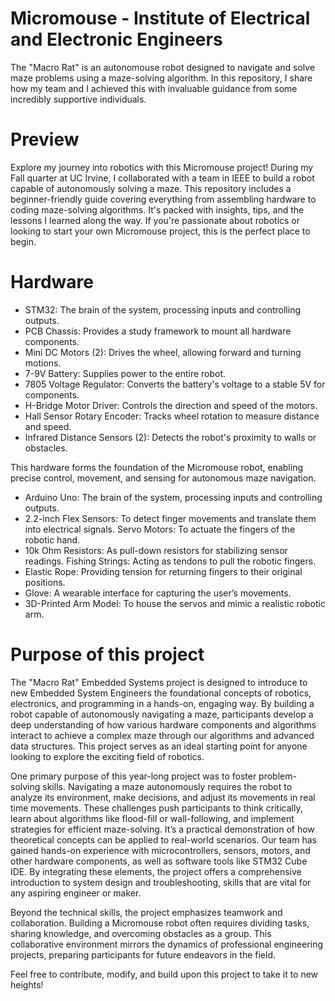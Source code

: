 # Micromouse - Institute of Electrical and Electronic Engineers
The "Macro Rat" is an autonomouse robot designed to navigate and solve maze problems using a maze-solving algorithm. In this repository, I share how my team and I achieved this with invaluable guidance from some incredibly supportive individuals. 

# Preview

Explore my journey into robotics with this Micromouse project! During my Fall quarter at UC Irvine, I collaborated with a team in IEEE to build a robot capable of autonomously solving a maze. This repository includes a beginner-friendly guide covering everything from assembling hardware to coding maze-solving algorithms. It's packed with insights,
tips, and the lessons I learned along the way. If you're passionate about robotics or looking to start your own Micromouse project, this is the perfect place to begin.

# Hardware

- STM32: The brain of the system, processing inputs and controlling outputs.
- PCB Chassis: Provides a study framework to mount all hardware components. 
- Mini DC Motors (2): Drives the wheel, allowing forward and turning motions.
 - 7-9V Battery: Supplies power to the entire robot. 
- 7805 Voltage Regulator: Converts the battery's voltage to a stable 5V for components. 
- H-Bridge Motor Driver: Controls the direction and speed of the motors. 
- Hall Sensor Rotary Encoder: Tracks wheel rotation to measure distance and speed.
- Infrared Distance Sensors (2): Detects the robot's proximity to walls or obstacles.

This hardware forms the foundation of the Micromouse robot, enabling precise control, movement, and sensing for autonomous maze navigation.

- Arduino Uno: The brain of the system, processing inputs and controlling outputs.
- 2.2-inch Flex Sensors: To detect finger movements and translate them into electrical signals.
 Servo Motors: To actuate the fingers of the robotic hand.
- 10k Ohm Resistors: As pull-down resistors for stabilizing sensor readings.
 Fishing Strings: Acting as tendons to pull the robotic fingers.
- Elastic Rope: Providing tension for returning fingers to their original positions.
- Glove: A wearable interface for capturing the user’s movements.
- 3D-Printed Arm Model: To house the servos and mimic a realistic robotic arm.

# Purpose of this project

The "Macro Rat" Embedded Systems project is designed to introduce to new Embedded System Engineers the foundational concepts of robotics, electronics, and programming in a hands-on, engaging way. By building a robot capable of autonomously navigating a maze, participants develop a deep understanding of how various hardware components and algorithms interact to achieve a complex maze through our algorithms and advanced data structures. This project serves as an ideal starting point for anyone looking to explore the exciting field of robotics.

One primary purpose of this year-long project was to foster problem-solving skills. Navigating a maze autonomously requires the robot to analyze its environment, make decisions, and adjust its movements in real time movements. These challenges push participants to think critically, learn about algorithms like flood-fill or wall-following, and implement strategies for efficient maze-solving. It’s a practical demonstration of how theoretical concepts can be applied to real-world scenarios. Our team has gained hands-on experience with microcontrollers, sensors, motors, and other hardware components, as well as software tools like STM32 Cube IDE. By integrating these elements, the project offers a comprehensive introduction to system design and troubleshooting, skills that are vital for any aspiring engineer or maker.

Beyond the technical skills, the project emphasizes teamwork and collaboration. Building a Micromouse robot often requires dividing tasks, sharing knowledge, and overcoming obstacles as a group. This collaborative environment mirrors the dynamics of professional engineering projects, preparing participants for future endeavors in the field.

Feel free to contribute, modify, and build upon this project to take it to new heights!
